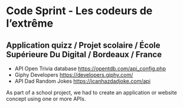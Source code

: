 # Code Sprint - Les codeurs de l’extrême
## Application quizz / Projet scolaire / École Supérieure Du Digital / Bordeaux / France

* API Open Trivia database https://opentdb.com/api_config.php
* Giphy Developers https://developers.giphy.com/ 
* API Dad Random Jokes https://icanhazdadjoke.com/api

As part of a school project, we had to create an application or website concept using one or more APIs. 

